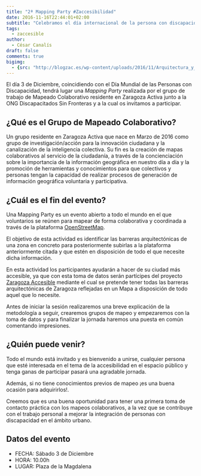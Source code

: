 ```yaml
---
title: "2ª Mapping Party #Zaccesibilidad"
date: 2016-11-16T22:44:01+02:00
subtitle: "Celebramos el día internacional de la persona con discapacidad con una mapping party."
tags:
  - zaccesible
author:
  - César Canalís
draft: false
comments: true
bigimg:
  - {src: "http://blogzac.es/wp-content/uploads/2016/11/Arquitectura_y_Diseno_Accesible_Accesibilidad_Universal_y_Diseno_para_Todos-1038x570.jpg"}
---
```


El día 3 de Diciembre, coincidiendo con  el Día Mundial de las Personas con Discapacidad, tendrá lugar una *Mapping Party* realizada por el grupo de trabajo de Mapeado Colaborativo residente en Zaragoza Activa junto a la ONG Discapacitados Sin Fronteras y a la cual os invitamos a participar.

## ¿Qué es el Grupo de Mapeado Colaborativo?

Un grupo residente en Zaragoza Activa que nace en Marzo de 2016 como grupo de investigación/acción para la innovación ciudadana y la canalización de la inteligencia colectiva. Su fin es  la creación de mapas colaborativos al servicio de la ciudadanía, a través de la concienciación sobre la importancia de la información geográfica en nuestro día a día y la promoción de herramientas y conocimientos para que colectivos y personas tengan la capacidad de realizar procesos de generación de información geográfica voluntaria y participativa.

## ¿Cuál es el fin del evento?

Una Mapping Party es un evento abierto a todo el mundo en el que voluntarios se reúnen para mapear de forma colaborativa y coordinada a través de la plataforma [OpenStreetMap](http://openstreetmap.org).

El objetivo de esta actividad es identificar las barreras arquitectónicas de una zona en concreto para posteriormente subirlas a la plataforma anteriormente citada y que estén en disposición de todo el que necesite dicha información.

En esta actividad los participantes ayudarán a hacer de su ciudad más accesible, ya que con esta toma de datos serán partícipes del proyecto [Zaragoza Accesible](project/zaragoza-accesible) mediante el cual se pretende tener todas las barreras arquitectónicas de Zaragoza reflejadas en un Mapa a disposición de todo aquel que lo necesite.

Antes de iniciar la sesión realizaremos una breve explicación de la metodología a seguir, crearemos grupos de mapeo y empezaremos con la toma de datos y para finalizar la jornada haremos una puesta en común comentando impresiones.

## ¿Quién puede venir?

Todo el mundo está invitado y es bienvenido a unirse, cualquier persona que esté interesada en el tema de la accesibilidad en el espacio público y tenga ganas de participar pasará una agradable jornada.

Además, si no tiene conocimientos previos de mapeo ¡es una buena ocasión para adquirirlos!.

Creemos que es una buena oportunidad para tener una primera toma de contacto práctica con los mapeos colaborativos, a la vez que se contribuye con el trabajo personal a mejorar la integración de personas con discapacidad en el ámbito urbano.

## Datos del evento

* FECHA: Sábado 3 de Diciembre
* HORA: 10.00h
* LUGAR: Plaza de la Magdalena
